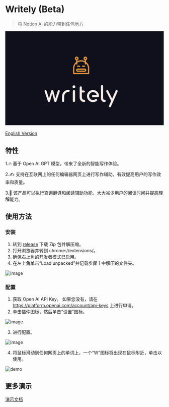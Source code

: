 # Writely (Beta)
> 将 Notion AI 的能力带到任何地方 

![](./assets/logo.png) 

[English Version](README.md) 

## 特性
1.🔥 基于 Open AI GPT 模型，带来了全新的智能写作体验。

2.✍️ 支持在互联网上的任何编辑器网页上进行写作辅助，有效提高用户的写作效率和质量。

3.📖 该产品可以执行查询翻译和阅读辅助功能，大大减少用户的阅读时间并提高理解能力。


## 使用方法 
### 安装
1. 转到 [release](https://github.com/anc95/writely/releases) 下载 Zip 包并解压缩。
2. 打开浏览器并转到 chrome://extensions/。 
3. 确保右上角的开发者模式已启用。
4. 在左上角单击“Load unpacked”并记载步骤 1 中解压的文件夹。

<img width="800" alt="image" src="https://user-images.githubusercontent.com/13167934/223933464-e8518da6-86eb-4bc3-b2cd-72497cbe5c18.png">

### 配置
1. 获取 Open AI API Key。 如果您没有，请在 https://platform.openai.com/account/api-keys 上进行申请。 
2. 单击插件图标，然后单击“设置”图标。

<img width="430" alt="image" src="https://user-images.githubusercontent.com/13167934/223933756-b001d01a-899c-42e5-be14-753357a1bba5.png">


3. 进行配置。

<img width="800" alt="image" src="https://user-images.githubusercontent.com/13167934/224465348-f2e0aaf8-ce7b-48d2-9637-be2a205f317f.png">

4. 将鼠标滑动到任何网页上的单词上，一个“W”图标将出现在鼠标附近，单击以使用。

![demo](https://user-images.githubusercontent.com/13167934/224236822-eb1cc963-77e5-4820-aa6d-63088989c0cf.gif) 

## 更多演示 

[演示文档](./DEMO.md)
